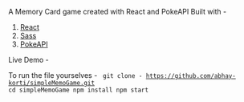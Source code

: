 A Memory Card game created with React and PokeAPI
Built with - 
1. <a href="https://reactjs.org/">React</a>
2. <a href="https://sass-lang.com/">Sass</a>
3. <a href="https://pokeapi.co/">PokeAPI</a>


Live Demo - 


To run the file yourselves - 
<code>
git clone - https://github.com/abhay-korti/simpleMemoGame.git
cd simpleMemoGame
npm install
npm start
</code>
